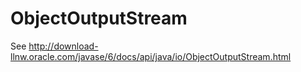 # ObjectOutputStream #

See http://download-llnw.oracle.com/javase/6/docs/api/java/io/ObjectOutputStream.html